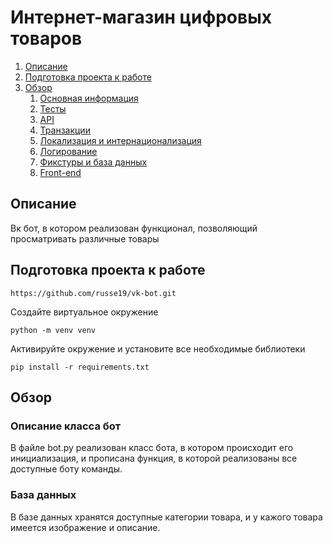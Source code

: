 # Интернет-магазин цифровых товаров

1. [Описание](#introduction)
2. [Подготовка проекта к работе](#paragraph1)
3. [Обзор](#paragraph2)
    1. [Основная информация](#subparagraph3)
    2. [Тесты](#subparagraph4)
    3. [API](#subparagraph5)
    4. [Транзакции](#subparagraph6)
    5. [Локализация и интернационализация](#subparagraph7)
    6. [Логирование](#subparagraph8)
    7. [Фикстуры и база данных](#subparagraph9)
    8. [Front-end](#subparagraph10)


## Описание <a name="introduction"></a>
Вк бот, в котором реализован функционал, позволяющий просматривать различные товары

## Подготовка проекта к работе <a name="paragraph1"></a>

```
https://github.com/russe19/vk-bot.git
```

Создайте виртуальное окружение

```
python -m venv venv
```

Активируйте окружение и установите все необходимые библиотеки

```
pip install -r requirements.txt
```


## Обзор <a name="paragraph2"></a>
### Описание класса бот <a name="subparagraph3"></a>
В файле bot.py реализован класс бота, в котором происходит его инициализация, и прописана функция, в которой реализованы все доступные боту команды.
### База данных <a name="subparagraph4"></a>
В базе данных хранятся доступные категории товара, и у кажого товара имеется изображение и описание.
